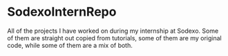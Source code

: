 # SodexoInternRepo
 
All of the projects I have worked on during my internship at Sodexo. Some of them are straight out copied from tutorials, some of them are my original code, while some of them are a mix of both.
